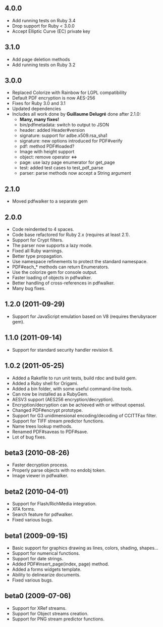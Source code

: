4.0.0
-----
* Add running tests on Ruby 3.4
* Drop support for Ruby < 3.0.0
* Accept Elliptic Curve (EC) private key

3.1.0
-----
* Add page deletion methods
* Add running tests on Ruby 3.2

3.0.0
-----
* Replaced Colorize with Rainbow for LGPL compatibility
* Default PDF encryption is now AES-256
* Fixes for Ruby 3.0 and 3.1
* Updated dependencies
* Includes all work done by **Guillaume Delugré** done after 2.1.0:
  * **Many, many fixes!**
  * bin/pdfmetadata: switch to output to JSON
  * header: added Header#version
  * signature: support for adbe.x509.rsa_sha1
  * signature: new options introduced for PDF#verify
  * pdf: method PDF#loaded?
  * Image with height support
  * object: remove operator <=>
  * page: use lazy page enumerator for get_page
  * test: added test cases to test_pdf_parse
  * parser: parse methods now accept a String argument

2.1.0
-----
* Moved pdfwalker to a separate gem

2.0.0
-----
* Code reindented to 4 spaces.
* Code base refactored for Ruby 2.x (requires at least 2.1).
* Support for Crypt filters.
* The parser now supports a lazy mode.
* Fixed all Ruby warnings.
* Better type propagation.
* Use namespace refinements to protect the standard namespace.
* PDF#each_* methods can return Enumerators.
* Use the colorize gem for console output.
* Faster loading of objects in pdfwalker.
* Better handling of cross-references in pdfwalker.
* Many bug fixes.

1.2.0 (2011-09-29)
-----
* Support for JavaScript emulation based on V8 (requires therubyracer gem).

1.1.0 (2011-09-14)
-----
* Support for standard security handler revision 6.

1.0.2 (2011-05-25)
-----
* Added a Rakefile to run unit tests, build rdoc and build gem.
* Added a Ruby shell for Origami.
* Added a bin folder, with some useful command-line tools.
* Can now be installed as a RubyGem.
* AESV3 support (AES256 encryption/decryption).
* Encryption/decryption can be achieved with or without openssl.
* Changed PDF#encrypt prototype.
* Support for G3 unidimensional encoding/decoding of CCITTFax filter.
* Support for TIFF stream predictor functions.
* Name trees lookup methods.
* Renamed PDF#saveas to PDF#save.
* Lot of bug fixes.

beta3 (2010-08-26)
-----
* Faster decryption process.
* Properly parse objects with no endobj token.
* Image viewer in pdfwalker.

beta2 (2010-04-01)
-----
* Support for Flash/RichMedia integration.
* XFA forms.
* Search feature for pdfwalker.
* Fixed various bugs.

beta1 (2009-09-15)
-----
* Basic support for graphics drawing as lines, colors, shading, shapes...
* Support for numerical functions.
* Support for date strings.
* Added PDF#insert_page(index, page) method.
* Added a forms widgets template.
* Ability to delinearize documents.
* Fixed various bugs.

beta0 (2009-07-06)
-----
* Support for XRef streams. 
* Support for Object streams creation. 
* Support for PNG stream predictor functions.
